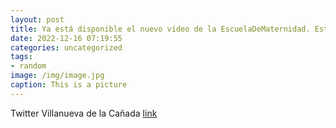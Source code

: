 ```yaml
---
layout: post
title: Ya está disponible el nuevo vídeo de la EscuelaDeMaternidad. Esta semana, el ginecólogo Héctor Barahona nos habla sobre las mol...
date: 2022-12-16 07:19:55
categories: uncategorized
tags:
- random
image: /img/image.jpg
caption: This is a picture
---
```

Twitter Villanueva de la Cañada [link](https://twitter.com/AytoVDLCanada/status/1603343145269399552)
